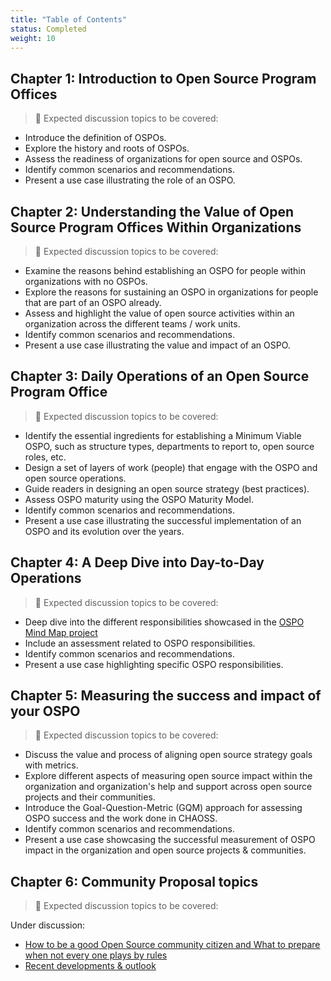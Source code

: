 ```yaml
---
title: "Table of Contents"
status: Completed
weight: 10
---
```


## Chapter 1: Introduction to Open Source Program Offices

> 🎯 Expected discussion topics to be covered:

* Introduce the definition of OSPOs.
* Explore the history and roots of OSPOs.
* Assess the readiness of organizations for open source and OSPOs.
* Identify common scenarios and recommendations.
* Present a use case illustrating the role of an OSPO.

## Chapter 2: Understanding the Value of Open Source Program Offices Within Organizations

> 🎯 Expected discussion topics to be covered:

* Examine the reasons behind establishing an OSPO for people within organizations with no OSPOs.
* Explore the reasons for sustaining an OSPO in organizations for people that are part of an OSPO already.
* Assess and highlight the value of open source activities within an organization across the different teams / work units.
* Identify common scenarios and recommendations.
* Present a use case illustrating the value and impact of an OSPO.

## Chapter 3: Daily Operations of an Open Source Program Office

> 🎯 Expected discussion topics to be covered:

* Identify the essential ingredients for establishing a Minimum Viable OSPO, such as structure types, departments to report to, open source roles, etc.
* Design a set of layers of work (people) that engage with the OSPO and open source operations.
* Guide readers in designing an open source strategy (best practices).
* Assess OSPO maturity using the OSPO Maturity Model.
* Identify common scenarios and recommendations.
* Present a use case illustrating the successful implementation of an OSPO and its evolution over the years.

## Chapter 4: A Deep Dive into Day-to-Day Operations

> 🎯 Expected discussion topics to be covered:

* Deep dive into the different responsibilities showcased in the [OSPO Mind Map project](https://ospomindmap.todogroup.org/)
* Include an assessment related to OSPO responsibilities.
* Identify common scenarios and recommendations.
* Present a use case highlighting specific OSPO responsibilities.

## Chapter 5: Measuring the success and impact of your OSPO

> 🎯 Expected discussion topics to be covered:

* Discuss the value and process of aligning open source strategy goals with metrics.
* Explore different aspects of measuring open source impact within the organization and organization's help and support across open source projects and their communities.
* Introduce the Goal-Question-Metric (GQM) approach for assessing OSPO success and the work done in CHAOSS.
* Identify common scenarios and recommendations.
* Present a use case showcasing the successful measurement of OSPO impact in the organization and open source projects & communities.

## Chapter 6: Community Proposal topics

> 🎯 Expected discussion topics to be covered:

Under discussion:

* [How to be a good Open Source community citizen and What to prepare when not every one plays by rules](https://github.com/todogroup/ospology/issues/320)
* [Recent developments & outlook](https://github.com/todogroup/ospology/issues/280)
